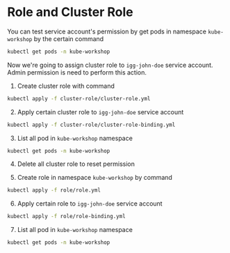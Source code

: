# Role and Cluster Role

You can test service account's permission by get pods in namespace `kube-workshop` by the certain command

```sh
kubectl get pods -n kube-workshop
```

Now we're going to assign cluster role to `igg-john-doe` service account. Admin permission is need to perform this action.

1. Create cluster role with command

```sh
kubectl apply -f cluster-role/cluster-role.yml
```

2. Apply certain cluster role to `igg-john-doe` service account

```sh
kubectl apply -f cluster-role/cluster-role-binding.yml
```

3. List all pod in `kube-workshop` namespace

```sh
kubectl get pods -n kube-workshop
```

4. Delete all cluster role to reset permission

5. Create role in namespace `kube-workshop` by command

```sh
kubectl apply -f role/role.yml
```

6. Apply certain role to `igg-john-doe` service account

```sh
kubectl apply -f role/role-binding.yml
```

7. List all pod in `kube-workshop` namespace

```sh
kubectl get pods -n kube-workshop
```